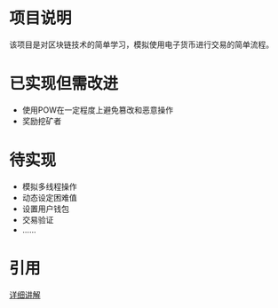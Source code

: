 # 项目说明
该项目是对区块链技术的简单学习，模拟使用电子货币进行交易的简单流程。

# 已实现但需改进
* 使用POW在一定程度上避免篡改和恶意操作
* 奖励挖矿者

# 待实现
* 模拟多线程操作
* 动态设定困难值
* 设置用户钱包
* 交易验证
* ......

# 引用
[详细讲解](https://www.savjee.be/2017/07/Writing-tiny-blockchain-in-JavaScript/)